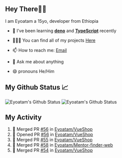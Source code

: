 ## Hey There👋🏽

I am Eyoatam a 15yo, developer from Ethiopia

- 🔭 I’ve been learning **[deno](https://github.com/denoland/deno)** and **[TypeScript](https://github.com/microsoft/TypeScript)** recently 

- 🧑🏽‍💻  You can find all of my projects [Here](https://github.com/Eyoatam?tab=repositories)

- 📫  How to reach me: [Email](mailto:eyoatamtamirat7@gmail.com)

- 💬 Ask me about anything

- 😄 pronouns He/Him

## My Github Status 📈 
<p> 
  <img src="https://github-readme-stats.vercel.app/api?username=Eyoatam&show_icons=true&theme=prussian" alt="Eyoatam's Github Status" />
  <img src="https://github-readme-stats.vercel.app/api/top-langs/?username=Eyoatam&layout=compact&theme=prussian" alt="Eyoatam's Github Status" />
</p>

## My Activity

<!--START_SECTION:activity-->
1. 🎉 Merged PR [#56](https://github.com/Eyoatam/VueShop/pull/56) in [Eyoatam/VueShop](https://github.com/Eyoatam/VueShop)
2. 💪 Opened PR [#56](https://github.com/Eyoatam/VueShop/pull/56) in [Eyoatam/VueShop](https://github.com/Eyoatam/VueShop)
3. 🎉 Merged PR [#55](https://github.com/Eyoatam/VueShop/pull/55) in [Eyoatam/VueShop](https://github.com/Eyoatam/VueShop)
4. 🎉 Merged PR [#58](https://github.com/Eyoatam/Mentor-finder-web/pull/58) in [Eyoatam/Mentor-finder-web](https://github.com/Eyoatam/Mentor-finder-web)
5. 🎉 Merged PR [#54](https://github.com/Eyoatam/VueShop/pull/54) in [Eyoatam/VueShop](https://github.com/Eyoatam/VueShop)
<!--END_SECTION:activity-->

